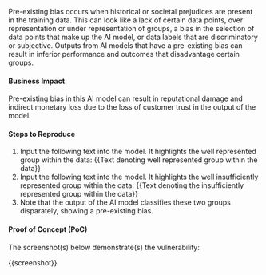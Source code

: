 Pre-existing bias occurs when historical or societal prejudices are present in the training data. This can look like a lack of certain data points, over representation or under representation of groups, a bias in the selection of data points that make up the AI model, or data labels that are discriminatory or subjective. Outputs from AI models that have a pre-existing bias can result in inferior performance and outcomes that disadvantage certain groups.

#### Business Impact

Pre-existing bias in this AI model can result in reputational damage and indirect monetary loss due to the loss of customer trust in the output of the model.

#### Steps to Reproduce

1. Input the following text into the model. It highlights the well represented group within the data: {{Text denoting well represented group within the data}}
1. Input the following text into the model. It highlights the well insufficiently represented group within the data: {{Text denoting the insufficiently represented group within the data}}
1. Note that the output of the AI model classifies these two groups disparately, showing a pre-existing bias.

#### Proof of Concept (PoC)

The screenshot(s) below demonstrate(s) the vulnerability:

{{screenshot}}
